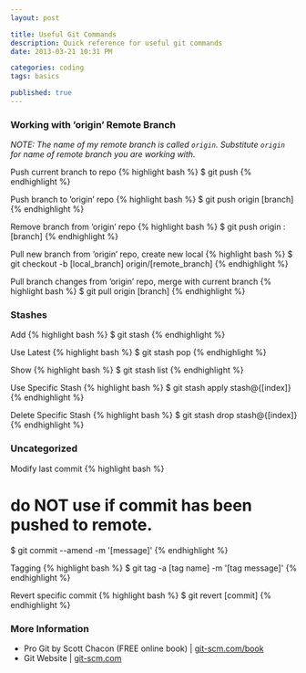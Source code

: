 ```yaml
--- 
layout: post

title: Useful Git Commands
description: Quick reference for useful git commands
date: 2013-03-21 10:31 PM

categories: coding
tags: basics

published: true
---
```


### Working with &#8217;origin&#8217; Remote Branch

_NOTE: The name of my remote branch is called `origin`. Substitute `origin` for name of remote branch you are working with._

Push current branch to repo
{% highlight bash %}
$ git push
{% endhighlight %}

Push branch to &#8217;origin&#8217; repo
{% highlight bash %}
$ git push origin [branch]
{% endhighlight %}

Remove branch from &#8217;origin&#8217; repo
{% highlight bash %}
$ git push origin :[branch]
{% endhighlight %}

Pull new branch from &#8217;origin&#8217; repo, create new local
{% highlight bash %}
$ git checkout -b [local_branch] origin/[remote_branch]
{% endhighlight %}

Pull branch changes from &#8217;origin&#8217; repo, merge with current branch
{% highlight bash %}
$ git pull origin [branch]
{% endhighlight %}


### Stashes

Add
{% highlight bash %}
$ git stash
{% endhighlight %}

Use Latest
{% highlight bash %}
$ git stash pop
{% endhighlight %}

Show
{% highlight bash %}
$ git stash list
{% endhighlight %}

Use Specific Stash
{% highlight bash %}
$ git stash apply stash@{[index]}
{% endhighlight %}

Delete Specific Stash
{% highlight bash %}
$ git stash drop stash@{[index]}
{% endhighlight %}


### Uncategorized

Modify last commit
{% highlight bash %}
# do NOT use if commit has been pushed to remote.
$ git commit --amend -m '[message]'
{% endhighlight %}

Tagging
{% highlight bash %}
$ git tag -a [tag name] -m '[tag message]'
{% endhighlight %}

Revert specific commit
{% highlight bash %}
$ git revert [commit]
{% endhighlight %}


### More Information

- Pro Git by Scott Chacon (FREE online book) | [git-scm.com/book](http://git-scm.com/book)
- Git Website | [git-scm.com](http://git-scm.com)